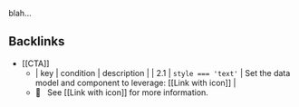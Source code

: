 blah...

## Backlinks
* [[CTA]]
	* | key | condition          | description                                                      |
| 2.1 | `style === 'text'` | Set the data model and component to leverage: [[Link with icon]] |
	* 👀   See [[Link with icon]] for more information.
